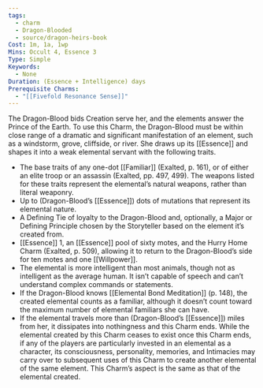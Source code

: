 ```yaml
---
tags:
  - charm
  - Dragon-Blooded
  - source/dragon-heirs-book
Cost: 1m, 1a, 1wp
Mins: Occult 4, Essence 3
Type: Simple
Keywords:
  - None
Duration: (Essence + Intelligence) days
Prerequisite Charms:
  - "[[Fivefold Resonance Sense]]"
---
```

The Dragon-Blood bids Creation serve her, and the elements answer the Prince of the Earth. To use this Charm, the Dragon-Blood must be within close range of a dramatic and significant manifestation of an element, such as a windstorm, grove, cliffside, or river. She draws up its [[Essence]] and shapes it into a weak elemental servant with the following traits.
 - The base traits of any one-dot [[Familiar]] (Exalted, p. 161), or of either an elite troop or an assassin (Exalted, pp. 497, 499). The weapons listed for these traits represent the elemental’s natural weapons, rather than literal weaponry.
 - Up to (Dragon-Blood’s [[Essence]]) dots of mutations that represent its elemental nature.
 - A Defining Tie of loyalty to the Dragon-Blood and, optionally, a Major or Defining Principle chosen by the Storyteller based on the element it’s created from.
 - [[Essence]] 1, an [[Essence]] pool of sixty motes, and the Hurry Home Charm (Exalted, p. 509), allowing it to return to the Dragon-Blood’s side for ten motes and one [[Willpower]].
 - The elemental is more intelligent than most animals, though not as intelligent as the average human. It isn’t capable of speech and can’t understand complex commands or statements.
 - If the Dragon-Blood knows [[Elemental Bond Meditation]] (p. 148), the created elemental counts as a familiar, although it doesn’t count toward the maximum number of elemental familiars she can have.
 - If the elemental travels more than (Dragon-Blood’s [[Essence]]) miles from her, it dissipates into nothingness and this Charm ends.
While the elemental created by this Charm ceases to exist once this Charm ends, if any of the players are particularly invested in an elemental as a character, its consciousness, personality, memories, and Intimacies may carry over to subsequent uses of this Charm to create another elemental of the same element.
This Charm’s aspect is the same as that of the elemental created.